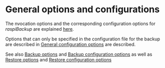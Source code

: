 
# General options and configurations

The nvocation options and the corresponding configuration options
for *raspiBackup* are explained [here](backup-options.md).

Options that can only be specified in the configuration file for the backup
are described in [General configuration options](general-config-options.md)
are described.

See also [Backup options](backup-options.md) and [Backup configuration options](backup-config-options.md)
as well as [Restore options](restore-options.md) and [Restore configuration options](restore-config-options.md)

[.status]: translated


